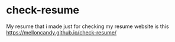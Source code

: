# check-resume
My resume that i made just for checking
my resume website is this https://melloncandy.github.io/check-resume/
